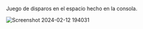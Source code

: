 Juego de disparos en el espacio hecho en la consola. 

![Screenshot 2024-02-12 194031](https://github.com/FedericoPacheco/space-game/assets/51298012/baba9094-edb1-4a88-a6d0-15f130626e00)

